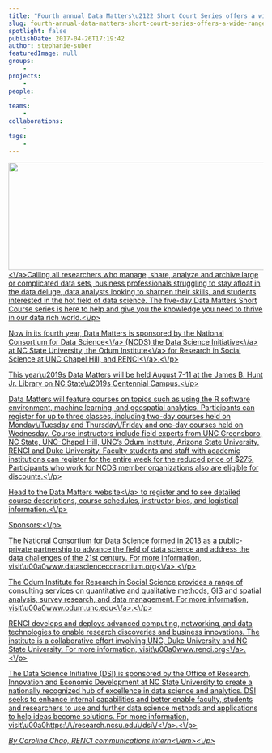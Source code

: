 ```yaml
---
title: "Fourth annual Data Matters\u2122 Short Court Series offers a wide range of topics for 2017"
slug: fourth-annual-data-matters-short-court-series-offers-a-wide-range-of-topics-for-2017
spotlight: false
publishDate: 2017-04-26T17:19:42
author: stephanie-suber
featuredImage: null
groups:
    - 
projects:
    - 
people:
    - 
teams: 
    - 
collaborations:
    - 
tags:
    - 
---
```

<p><a href="http:\/\/renci.org\/wp-content\/uploads\/2017\/04\/Screen-Shot-2017-04-26-at-5.16.40-PM.png"  rel="lightbox[roadtrip]"><img class="aligncenter size-large wp-image-16370" src="http:\/\/renci.org\/wp-content\/uploads\/2017\/04\/Screen-Shot-2017-04-26-at-5.16.40-PM-1024x340.png" alt="" width="640" height="213" srcset="https:\/\/renci.org\/wp-content\/uploads\/2017\/04\/Screen-Shot-2017-04-26-at-5.16.40-PM-1024x340.png 1024w, https:\/\/renci.org\/wp-content\/uploads\/2017\/04\/Screen-Shot-2017-04-26-at-5.16.40-PM-300x100.png 300w, https:\/\/renci.org\/wp-content\/uploads\/2017\/04\/Screen-Shot-2017-04-26-at-5.16.40-PM-768x255.png 768w, https:\/\/renci.org\/wp-content\/uploads\/2017\/04\/Screen-Shot-2017-04-26-at-5.16.40-PM-640x213.png 640w, https:\/\/renci.org\/wp-content\/uploads\/2017\/04\/Screen-Shot-2017-04-26-at-5.16.40-PM.png 1352w" sizes="(max-width: 640px) 100vw, 640px" \/><\/a>Calling all researchers who manage, share, analyze and archive large or complicated data sets, business professionals struggling to stay afloat in the data deluge, data analysts looking to sharpen their skills, and students interested in the hot field of data science. The five-day Data Matters Short Course series is here to help and give you the knowledge you need to thrive in our data rich world.<\/p>
<p><!--more-->Now in its fourth year, Data Matters is sponsored by the <a href="http:\/\/datascienceconsortium.org\/">National Consortium for Data Science<\/a> (NCDS) the <a href="https:\/\/research.ncsu.edu\/dsi\/">Data Science Initiative<\/a> at NC State University, the <a href="http:\/\/odum.unc.edu\/">Odum Institute<\/a> for Research in Social Science at UNC Chapel Hill, and <a href="http:\/\/renci.org\/">RENCI<\/a>.<\/p>
<p>This year\u2019s Data Matters will be held August 7-11 at the James B. Hunt Jr. Library on NC State\u2019s Centennial Campus.<\/p>
<p>Data Matters will feature courses on topics such as using the R software environment, machine learning, and geospatial analytics. Participants can register for up to three classes, including two-day courses held on Monday\/Tuesday and Thursday\/Friday and one-day courses held on Wednesday. Course instructors include field experts from UNC Greensboro, NC State, UNC-Chapel Hill, UNC&#8217;s Odum Institute, Arizona State University, RENCI and Duke University. Faculty students and staff with academic institutions can register for the entire week for the reduced price of $275. Participants who work for NCDS member organizations also are eligible for discounts.<\/p>
<p>Head to the <a href="http:\/\/datamatters.org\/">Data Matters website<\/a> to register and to see detailed course descriptions, course schedules, instructor bios, and logistical information.<\/p>
<p>Sponsors:<\/p>
<p>The National Consortium for Data Science formed in 2013 as a public-private partnership to advance the field of data science and address the data challenges of the 21st century. For more information, visit\u00a0<a href="http:\/\/www.datascienceconsortium.org\/">www.datascienceconsortium.org<\/a>.<\/p>
<p>The Odum Institute for Research in Social Science provides a range of consulting services on quantitative and qualitative methods, GIS and spatial analysis, survey research, and data management. For more information, visit\u00a0<a href="http:\/\/www.odum.unc.edu\/">www.odum.unc.edu<\/a>.<\/p>
<p>RENCI develops and deploys advanced computing, networking, and data technologies to enable research discoveries and business innovations. The institute is a collaborative effort involving UNC, Duke University and NC State University. For more information, visit\u00a0<a href="http:\/\/www.renci.org\/">www.renci.org<\/a>.<\/p>
<p>The Data Science Initiative (DSI) is sponsored by the Office of Research, Innovation and Economic Development at NC State University to create a nationally recognized hub of excellence in data science and analytics. DSI seeks to enhance internal capabilities and better enable faculty, students and researchers to use and further data science methods and applications to help ideas become solutions. For more information, visit\u00a0<a href="https:\/\/research.ncsu.edu\/dsi\/">https:\/\/research.ncsu.edu\/dsi\/<\/a>.<\/p>
<p><em>By Carolina Chao, RENCI communications intern<\/em><\/p>
<!-- AddThis Advanced Settings generic via filter on the_content --><!-- AddThis Share Buttons generic via filter on the_content -->
